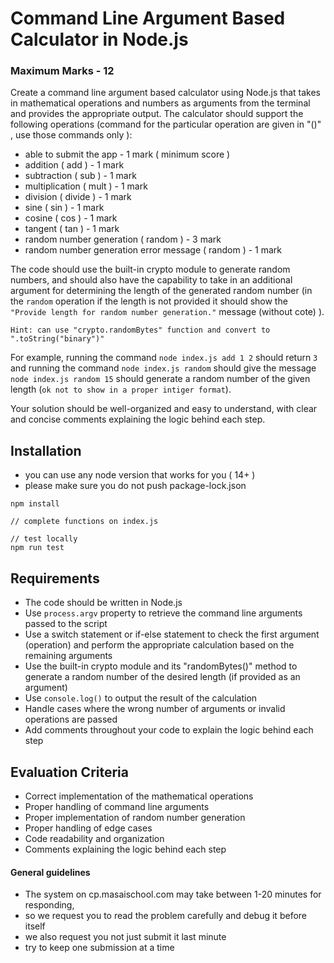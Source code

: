 # Command Line Argument Based Calculator in Node.js

### Maximum Marks - 12

Create a command line argument based calculator using Node.js that takes in mathematical operations and numbers as arguments from the terminal and provides the appropriate output. The calculator should support the following operations (command for the particular operation are given in "()" , use those commands only ):

- able to submit the app - 1 mark ( minimum score )
- addition ( add ) - 1 mark
- subtraction ( sub ) - 1 mark
- multiplication ( mult ) - 1 mark
- division ( divide ) - 1 mark
- sine ( sin ) - 1 mark
- cosine ( cos ) - 1 mark
- tangent ( tan ) - 1 mark
- random number generation  ( random ) - 3 mark
- random number generation error message  ( random ) - 1 mark 

The code should use the built-in crypto module to generate random numbers, and should also have the capability to take in an additional argument for determining the length of the generated random number (in the `random` operation if the length is not provided it should show the `"Provide length for random number generation."` message (without cote) ).

`Hint: can use "crypto.randomBytes" function and convert to ".toString("binary")"`

For example, running the command `node index.js add 1 2` should return `3` and running the command `node index.js random` should give the message `node index.js random 15`  should generate a random number of the given length (`ok not to show in a proper intiger format`).

Your solution should be well-organized and easy to understand, with clear and concise comments explaining the logic behind each step.


## Installation

- you can use any node version that works for you ( 14+ )
- please make sure you do not push package-lock.json

```
npm install

// complete functions on index.js

// test locally
npm run test
```

## Requirements

- The code should be written in Node.js
- Use `process.argv` property to retrieve the command line arguments passed to the script
- Use a switch statement or if-else statement to check the first argument (operation) and perform the appropriate calculation based on the remaining arguments
- Use the built-in crypto module and its "randomBytes()" method to generate a random number of the desired length (if provided as an argument)
- Use `console.log()` to output the result of the calculation
- Handle cases where the wrong number of arguments or invalid operations are passed
- Add comments throughout your code to explain the logic behind each step

## Evaluation Criteria

- Correct implementation of the mathematical operations
- Proper handling of command line arguments
- Proper implementation of random number generation
- Proper handling of edge cases
- Code readability and organization
- Comments explaining the logic behind each step

#### General guidelines

- The system on cp.masaischool.com may take between 1-20 minutes for responding,
- so we request you to read the problem carefully and debug it before itself
- we also request you not just submit it last minute
- try to keep one submission at a time
